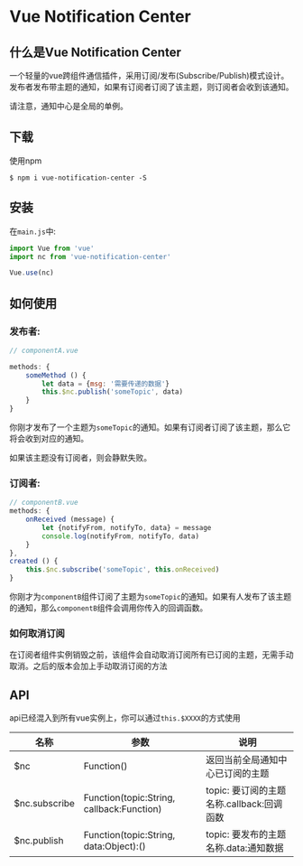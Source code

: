# Vue Notification Center

## 什么是Vue Notification Center
一个轻量的vue跨组件通信插件，采用订阅/发布(Subscribe/Publish)模式设计。
发布者发布带主题的通知，如果有订阅者订阅了该主题，则订阅者会收到该通知。

请注意，通知中心是全局的单例。

## 下载

使用npm
```shell
$ npm i vue-notification-center -S
```

## 安装

在`main.js`中:
```js
import Vue from 'vue'
import nc from 'vue-notification-center'

Vue.use(nc)
```

## 如何使用
### 发布者:
```js
// componentA.vue

methods: {
    someMethod () {
        let data = {msg: '需要传递的数据'}
        this.$nc.publish('someTopic', data)
    }
}
```

你刚才发布了一个主题为`someTopic`的通知。如果有订阅者订阅了该主题，那么它将会收到对应的通知。

如果该主题没有订阅者，则会静默失败。

### 订阅者:

```js
// componentB.vue
methods: {
    onReceived (message) {
        let {notifyFrom, notifyTo, data} = message
        console.log(notifyFrom, notifyTo, data)
    }
},
created () {
    this.$nc.subscribe('someTopic', this.onReceived)
}
```
你刚才为`componentB`组件订阅了主题为`someTopic`的通知。如果有人发布了该主题的通知，那么`componentB`组件会调用你传入的回调函数。
### 如何取消订阅
在订阅者组件实例销毁之前，该组件会自动取消订阅所有已订阅的主题，无需手动取消。之后的版本会加上手动取消订阅的方法


## API
api已经混入到所有vue实例上，你可以通过`this.$XXXX`的方式使用

|名称|参数|说明|
|---|---|---|
|$nc|Function()|返回当前全局通知中心已订阅的主题|
|$nc.subscribe|Function(topic:String, callback:Function)|topic: 要订阅的主题名称.callback:回调函数|
|$nc.publish|Function(topic:String, data:Object):()|topic: 要发布的主题名称.data:通知数据|
